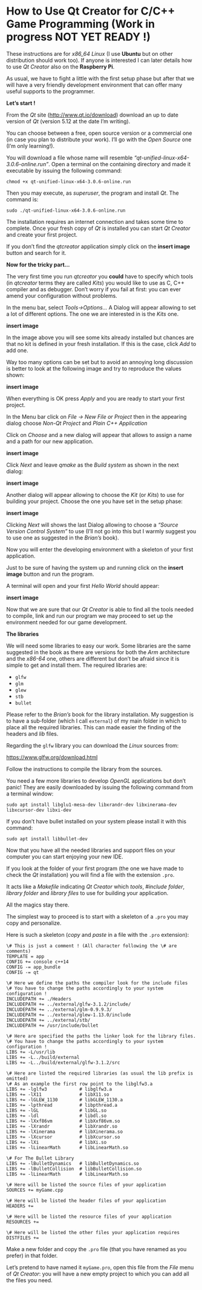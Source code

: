 # How to Use Qt Creator for C/C++ Game Programming (Work in progress NOT YET READY !)

These instructions are for *x86_64 Linux* (I use **Ubuntu** but on other distribution should work too).
If anyone is interested I can later details how to use *Qt Creator* also on the **Raspberry Pi**.

As usual, we have to fight a little with the first setup phase but after that we will have a very
friendly development environment that can offer many useful supports to the programmer.

**Let’s start !**

From the *Qt* site (http://www.qt.io/download) download an up to date version of *Qt* (version 5.12 at the date I’m writing).

You can choose between a free, open source version or a commercial one (in case you plan to distribute your work). I’ll go with the *Open Source* one (I’m only learning!).

You will download a file whose name will resemble *“qt-unified-linux-x64-3.0.6-online.run”*. Open a terminal on the containing directory and made it executable by issuing the following command:

`chmod +x qt-unified-linux-x64-3.0.6-online.run`

Then you may execute, as *superuser*, the program and install *Qt*. The command is:

`sudo ./qt-unified-linux-x64-3.0.6-online.run`

The installation requires an internet connection and takes some time to complete. Once your fresh copy of *Qt* is installed you can start *Qt Creator* and create your first project.

If you don’t find the *qtcreator* application simply click on the **insert image** button and search for it. 

**Now for the tricky part…**

The very first time you run *qtcreator* you **could** have to specify which tools (in *qtcreator* terms they are called *Kits*) you would like to use as C, C++ compiler and as debugger. Don’t worry if you fail at first: you can ever amend your configuration without problems.


In the menu bar, select *Tools→Options...* A Dialog will appear allowing to set a lot of different options. The one we are interested in is the *Kits* one.

**insert image**

In the image above you will see some kits already installed but chances are that no kit is defined in your fresh installation. If this is the case, click *Add* to add one.

Way too many options can be set but to avoid an annoying long discussion is better to look at the following image and try to reproduce the values shown:

**insert image**

When everything is OK press *Apply* and you are ready to start your first project.

In the Menu bar click on *File → New File or Project* then in the appearing dialog choose *Non-Qt Project* and *Plain C++ Application*

Click on *Choose* and a new dialog will appear that allows to assign a name and a path for our new application.

**insert image**

Click *Next* and leave *qmake* as the *Build system* as shown in the next dialog:

**insert image**

Another dialog will appear allowing to choose the *Kit* (or *Kits*) to use for building your project. Choose the one you have set in the setup phase:

**insert image**

Clicking *Next* will shows the last Dialog allowing to choose a *“Source Version Control System”* to use (I’ll not go into this but I warmly suggest you to use one as suggested in the *Brian’s* book).

Now you will enter the developing environment with a skeleton of your first application.

Just to be sure of having the system up and running click on the **insert image** button and run the program.

A terminal will open and your first *Hello World* should appear:

**insert image**

Now that we are sure that our *Qt Creator* is able to find all the tools needed to compile, link and run our program we may proceed to set up the environment needed for our game development.

**The libraries**

We will need some libraries to easy our work. Some libraries are the same suggested in the book as there are versions for both the *Arm* architecture and the *x86-64* one, others are different but don’t be afraid since it is simple to get and install them. The required libraries are:

- `glfw`
- `glm`
- `glew`
- `stb` 
- `bullet`

Please refer to the *Brian’s* book for the library installation. My suggestion is to have a sub‑folder (which I call `external`) of my main folder in which to place all the required libraries. This can made easier the finding of the headers and *lib* files.

Regarding the `glfw` library you can download the *Linux* sources from:

https://www.glfw.org/download.html

Follow the instructions to compile the library from the sources.

You need a few more libraries to develop *OpenGL* applications but don’t panic! They are easily downloaded by issuing the following command from a terminal window:

`sudo apt install libglu1-mesa-dev libxrandr-dev libxinerama-dev libxcursor-dev libxi-dev`

If you don’t have bullet installed on your system please install it with this command:

`sudo apt install libbullet-dev`

Now that you have all the needed libraries and support files on your computer you can start enjoying your new IDE.


If you look at the folder of your first program (the one we have made to check the *Qt* installation)
you will find a file with the extension `.pro`.

It acts like a *Makefile* indicating *Qt Creator* which *tools*, *\#include folder*, *library folder* and *library files*
to use for building your application.

All the magics stay there.

The simplest way to proceed is to start with a skeleton of a `.pro` you may copy and personalize.

Here is such a skeleton (*copy* and *paste* in a file with the `.pro` extension):


```
\# This is just a comment ! (All character following the \# are comments)
TEMPLATE = app
CONFIG += console c++14
CONFIG -= app_bundle
CONFIG -= qt

\# Here we define the paths the compiler look for the include files
\# You have to change the paths accordingly to your system configuration !
INCLUDEPATH += ./Headers
INCLUDEPATH += ../external/glfw-3.1.2/include/
INCLUDEPATH += ../external/glm-0.9.9.3/
INCLUDEPATH += ../external/glew-1.13.0/include
INCLUDEPATH += ../external/stb/
INCLUDEPATH += /usr/include/bullet

\# Here are specified the paths the linker look for the library files.
\# You have to change the paths accordingly to your system configuration !
LIBS += -L/usr/lib
LIBS += -L../build/external
LIBS += -L../build/external/glfw-3.1.2/src

\# Here are listed the required libraries (as usual the lib prefix is omitted)
\# As an example the first row point to the libglfw3.a
LIBS += -lglfw3            # libglfw3.a
LIBS += -lX11              # libX11.so
LIBS += -lGLEW_1130        # libGLEW_1130.a
LIBS += -lpthread          # libpthread.a
LIBS += -lGL               # libGL.so
LIBS += -ldl               # libdl.so
LIBS += -lXxf86vm          # libXxf86vm.so
LIBS += -lXrandr           # libXrandr.so
LIBS += -lXinerama         # libXinerama.so
LIBS += -lXcursor          # libXcursor.so
LIBS += -lXi               # libXi.so
LIBS += -lLinearMath       # libLinearMath.so

\# For The Bullet Library
LIBS += -lBulletDynamics   # libBulletDynamics.so
LIBS += -lBulletCollision  # libBulletCollision.so
LIBS += -lLinearMath       # libLinearMath.so

\# Here will be listed the source files of your application
SOURCES += myGame.cpp

\# Here will be listed the header files of your application
HEADERS += 

\# Here will be listed the resource files of your application
RESOURCES +=

\# Here will be listed the other files your application requires
DISTFILES +=
```

Make a new folder and copy the `.pro` file (that you have renamed as you prefer) in that folder.

Let’s pretend to have named it `myGame.pro`, open this file from the *File* menu of *Qt Creator*: you will have a new empty 
project to which you can add all the files you need.


